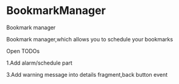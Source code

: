# BookmarkManager
Bookmark manager

Bookmark manager,which allows you to schedule your bookmarks

Open TODOs

1.Add alarm/schedule part

3.Add warning message into details fragment,back button event

